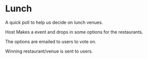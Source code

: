 Lunch
==============================

A quick poll to help us decide on lunch venues.

Host Makes a event and drops in some options for the restaurants.

The options are emailed to users to vote on.

Winning restaurant/venue is sent to users.